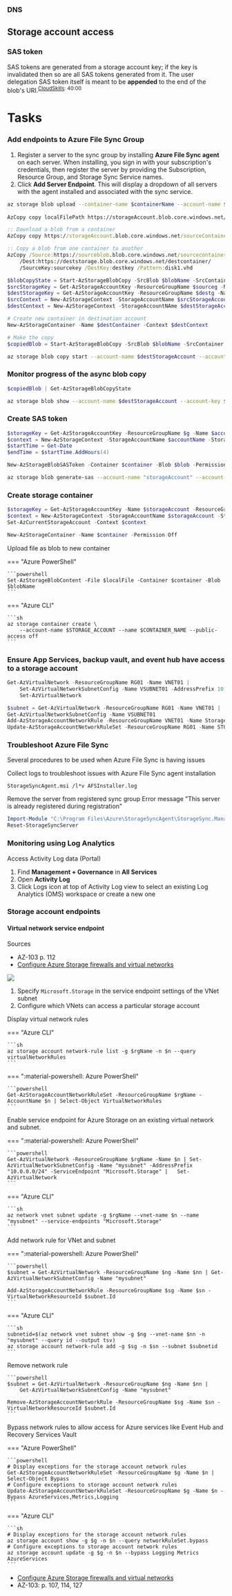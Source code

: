 
### DNS


## Storage account access


### SAS token

SAS tokens are generated from a storage account key; if the key is invalidated then so are all SAS tokens generated from it. The user delegation SAS token itself is meant to be **appended** to the end of the blob's URI.<sup>[CloudSkills](https://portal.cloudskills.io/products/azure-administrator-az-104-exam-prep-course/categories/2692678/posts/8980118 "Manage storage accounts"): 40:00</sup>

# Tasks


### Add endpoints to Azure File Sync Group

1. Register a server to the sync group by installing **Azure File Sync agent** on each server. When installing, you sign in with your subscription's credentials, then register the server by providing the Subscription, Resource Group, and Storage Sync Service names.
2. Click **Add Server Endpoint**. This will display a dropdown of all servers with the agent installed and associated with the sync service.

```sh title="Upload blob"
az storage blob upload --container-name $containerName --account-name $accountName --account-key $accountKey --file $file --name $blobName
    
AzCopy copy localFilePath https://storageAccount.blob.core.windows.net/destinationContainer/path/to/blob?SASToken
```
    
```cmd
:: Download a blob from a container
AzCopy copy https://storageAccount.blob.core.windows.net/sourceContainer/path/to/blob?SASToken localFilePath

:: Copy a blob from one container to another
AzCopy /Source:https://sourceblob.blob.core.windows.net/sourcecontainer/ 
    /Dest:https://deststorage.blob.core.windows.net/destcontainer/ 
    /SourceKey:sourcekey /DestKey:destkey /Pattern:disk1.vhd
```
    

```powershell
$blobCopyState = Start-AzStorageBlobCopy -SrcBlob $blobName -SrcContainer $srcContainer -Context $srcContext -DestContainer $destContainer -DestBlob $vhdName -DestContext $destContext
$srcStorageKey = Get-AzStorageAccountKey -ResourceGroupName $sourceg -Name $srcStorageAccount
$destStorageKey = Get-AzStorageAccountKey -ResourceGroupName $destg -Name $destStorageAccount
$srcContext = New-AzStorageContext -StorageAccountName $srcStorageAccount -StorageAccountKey $srcStorageKey.Value[0]
$destContext = New-AzStorageContext -StorageAccountNAme $destStorageAccount -StorageAccountKey $destStorageKey.Value[0]

# Create new container in destination account
New-AzStorageContainer -Name $destContainer -Context $destContext

# Make the copy
$copiedBlob = Start-AzStorageBlobCopy -SrcBlob $blobName -SrcContainer $srcContainer -Context $srcContext -DestContainer $destContainer -DestBlob $blobName -DestContext $destContext
```
```sh
az storage blob copy start --account-name $destStorageAccount --account-key $destStorageKey --destination-blob $blobName --source-account-name $srcStorageAccount --source-container $srcContainer --source-blob $blobName --source-account-key $srcStorageKey
```

### Monitor progress of the async blob copy
```powershell
$copiedBlob | Get-AzStorageBlobCopyState
```
```sh
az storage blob show --account-name $destStorageAccount --account-key $destStorageKey --container-name $destContainer --name $blobName
```

### Create SAS token
```powershell
$storageKey = Get-AzStorageAccountKey -ResourceGroupName $g -Name $accountName
$context = New-AzStorageContext -StorageAccountName $accountName -StorageAccountKey $storageKey[0].Value
$startTime = Get-Date
$endTime = $startTime.AddHours(4)

New-AzStorageBlobSASToken -Container $container -Blob $blob -Permission "rwd" -StartTime $startTime -ExpiryTime $startTime.AddHours(4) -Context $context
```
```sh
az storage blob generate-sas --account-name "storageAccount" --account-key $storageAccountKey --container-name $container --name $blobName --permissions r --expiry "2019-05-31"
```

### Create storage container

```powershell
$storageKey = Get-AzStorageAccountKey -Name $storageAccount -ResourceGroupName $resourceGroup
$context = New-AzStorageContext -StorageAccountName $storageAccount -StorageAccountKey $storageKey.Value[0]
Set-AzCurrentStorageAccount -Context $context

New-AzStorageContainer -Name $container -Permission Off
```

Upload file as blob to new container

=== "Azure PowerShell"

    ```powershell
    Set-AzStorageBlobContent -File $localFile -Container $container -Blob $blobName
    ```
    
=== "Azure CLI"

    ```sh
    az storage container create \
        --account-name $STORAGE_ACCOUNT --name $CONTAINER_NAME --public-access off
    ```
    

### Ensure App Services, backup vault, and event hub have access to a storage account

```powershell
Get-AzVirtualNetwork -ResourceGroupName RG01 -Name VNET01 |
    Set-AzVirtualNetworkSubnetConfig -Name VSUBNET01 -AddressPrefix 10.0.0.0/24 -ServiceEndpoint Microsoft.Storage |
    Set-AzVirtualNetwork

$subnet = Get-AzVirtualNetwork -ResourceGroupName RG01 -Name VNET01 |
Get-AzVirtualNetworkSubnetConfig -Name VSUBNET01
Add-AzStorageAccountNetworkRule -ResourceGroupName VNET01 -Name Storage01 -VirtualNetworkResourceId $subnet.Id
Update-AzStorageAccountNetworkRuleSet -ResourceGroupName RG01 -Name STORAGE01 -Bypass Azure.Services
```

### Troubleshoot Azure File Sync

Several procedures to be used when Azure File Sync is having issues

Collect logs to troubleshoot issues with Azure File Sync agent installation
```
StorageSyncAgent.msi /l*v AFSInstaller.log
```
Remove the server from registered sync group
Error message "This server is already registered during registration"
```powershell
Import-Module "C:\Program Files\Azure\StorageSyncAgent\StorageSync.Management.ServerCmdlets.dll"
Reset-StorageSyncServer
```

### Monitoring using Log Analytics
Access Activity Log data (Portal)
1. Find **Management + Governance** in **All Services**
2. Open **Activity Log**
3. Click Logs icon at top of Activity Log view to select an existing Log Analytics (OMS) workspace or create a new one

### Storage account endpoints

#### Virtual network service endpoint

Sources
- AZ-103 p. 112
- [Configure Azure Storage firewalls and virtual networks](https://docs.microsoft.com/en-us/azure/storage/common/storage-network-security)

![](/img/az-vnet-endpoint.jpg)

1. Specify `Microsoft.Storage` in the service endpoint settings of the VNet subnet
2. Configure which VNets can access a particular storage account

Display virtual network rules

=== "Azure CLI"

    ```sh
    az storage account network-rule list -g $rgName -n $n --query virtualNetworkRules
    ```

=== ":material-powershell: Azure PowerShell"

    ```powershell
    Get-AzStorageAccountNetworkRuleSet -ResourceGroupName $rgName -AccountName $n | Select-Object VirtualNetworkRules
    ```

Enable service endpoint for Azure Storage on an existing virtual network and subnet.

=== ":material-powershell: Azure PowerShell"

    ```powershell
    Get-AzVirtualNetwork -ResourceGroupName $rgName -Name $n | Set-AzVirtualNetworkSubnetConfig -Name "mysubnet" -AddressPrefix "10.0.0.0/24" -ServiceEndpoint "Microsoft.Storage" |   Set-AzVirtualNetwork
    ```

=== "Azure CLI"

    ```sh
    az network vnet subnet update -g $rgName --vnet-name $n --name "mysubnet" --service-endpoints "Microsoft.Storage"
    ```


Add network rule for VNet and subnet

=== ":material-powershell: Azure PowerShell"

    ```powershell
    $subnet = Get-AzVirtualNetwork -ResourceGroupName $ng -Name $nn | Get-AzVirtualNetworkSubnetConfig -Name "mysubnet"
    
    Add-AzStorageAccountNetworkRule -ResourceGroupName $sg -Name $sn -VirtualNetworkResourceId $subnet.Id
    ```


=== "Azure CLI"

    ```sh
    subnetid=$(az network vnet subnet show -g $ng --vnet-name $nn -n "mysubnet" --query id --output tsv)
    az storage account network-rule add -g $sg -n $sn --subnet $subnetid
    ```
    
Remove network rule

    ```powershell
    $subnet = Get-AzVirtualNetwork -ResourceGroupName $ng -Name $nn | 
        Get-AzVirtualNetworkSubnetConfig -Name "mysubnet"

    Remove-AzStorageAccountNetworkRule -ResourceGroupName $sg -Name $sn -VirtualNetworkResourceId $subnet.Id
    ```

Bypass network rules to allow access for Azure services like Event Hub and Recovery Services Vault

=== "Azure PowerShell"

    ```powershell
    # Display exceptions for the storage account network rules
    Get-AzStorageAccountNetworkRuleSet -ResourceGroupName $g -Name $n | Select-Object Bypass
    # Configure exceptions to storage account network rules
    Update-AzStorageAccountNetworkRuleSet -ResourceGroupName $g -Name $n -Bypass AzureServices,Metrics,Logging
    ```

=== "Azure CLI"

    ```sh
    # Display exceptions for the storage account network rules
    az storage account show -g $g -n $n --query networkRuleSet.bypass
    # Configure exceptions to storage account network rules
    az storage account update -g $g -n $n --bypass Logging Metrics AzureServices
    ```


- [Configure Azure Storage firewalls and virtual networks](https://docs.microsoft.com/en-us/azure/storage/common/storage-network-security)
- AZ-103: p. 107, 114, 127
